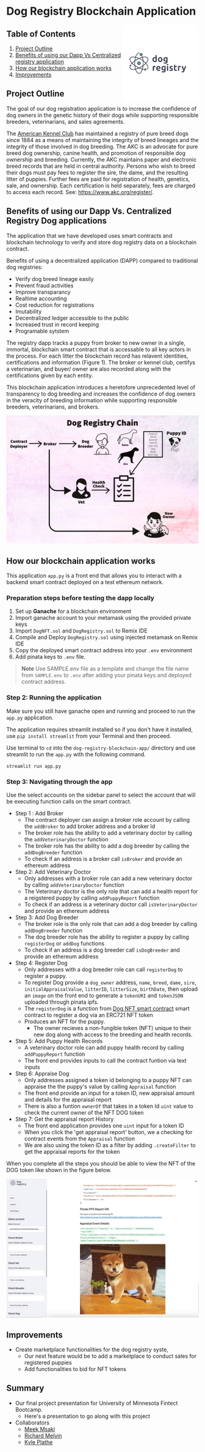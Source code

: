 
# Dog Registry Blockchain Application 

<img align="right" width="200" height="200" src="./dogRegistryLOGO.png">

## Table of Contents
1. [Project Outline](#project-outline)
2. [Benefits of using our Dapp Vs Centralized registry application](#benefits-of-using-our-dapp-vs-centralized-registry-dog-applications)
3. [How our blockchain application works](#how-our-blockchain-application-works)
4. [Improvements](#improvements)

## Project Outline
The goal of our dog registration application is to increase the confidence of dog owners in the genetic history of their dogs while supporting responsible breeders, veterinarians, and sales agreements.

 The [American Kennel Club](https://www.akc.org/) has maintained a registry of pure breed dogs since 1884 as a means of maintaining the integrity of breed lineages and the integrity of those involved in dog breeding. The AKC is an advocate for pure breed dog ownership, canine health, and promotion of responsible dog ownership and breeding. Currently, the AKC maintains paper and electronic breed records that are held in central authority. Persons who wish to breed their dogs must pay fees to register the sire, the dame, and the resulting litter of puppies. Further fees are paid for registration of health, genetics, sale, and ownership. Each certification is held separately, fees are charged to access each record. See: https://www.akc.org/register/.
 
## Benefits of using our Dapp Vs. Centralized Registry Dog applications

The application that we have developed uses smart contracts and blockchain technology to verify and store dog registry data on a blockchain contract. 

Benefits of using a decentralized application (DAPP) compared to traditional dog registries: 
- Verify dog breed lineage easily
- Prevent fraud activities
- Improve transparancy
- Realtime accounting
- Cost reduction for registrations
- Imutability
- Decentralized ledger accessible to the public
- Increased trust in record keeping
- Programable sytstem

The registry dapp tracks a puppy from broker to new owner in a single, immortal, blockchain smart contract that is accessable to all key actors in the process. For each litter the blockchain record has relavent identities, certifications and information (Figure 1). The broker or kennel club, certifys a veterinarian, and buyer/ owner are also recorded along with the certifications given by each entity. 

This blockchain application introduces a heretofore unprecedented level of transparency to dog breeding and increases the confidence of dog owners in the veracity of breeding information while supporting responsible breeders, veterinarians, and brokers.

![Diagram](DogRegistryChain.png)

## How our blockchain application works

This application `app.py` is a front end that allows you to interact with a backend smart contract deployed on a test ethereum network.

### Preparation steps before testing the dapp locally

1. Set up **Ganache** for a blockchain environment
2. Import ganache account to your metamask using the provided private keys
3. Import `DogNFT.sol` and `DogRegistry.sol` to Remix IDE 
4. Compile and Deploy `DogRegistry.sol`  using injected metamask on Remix IDE
5. Copy the deployed smart contract address into your `.env` environment
6. Add pinata keys to `.env` file. 

> **Note**
Use SAMPLE.env file as a template and change the file name from `SAMPLE.env` to `.env` after adding your pinata keys and deployed contract address.

### Step 2: Running the application

Make sure you still have ganache open and running and proceed to run the `app.py` application. 

The application requires streamlit installed so if you don't have it installed, use `pip install streamlit` from your Terminal and then proceed.

Use terminal to `cd` into the `dog-registry-blockchain-app/` directory and use streamlit to run the `app.py` with the following command.

```
streamlit run app.py
```

### Step 3: Navigating through the app

Use the select accounts on the sidebar panel to select the account that will be executing function calls on the smart contract. 

- Step 1 : Add Broker
    - The contract deployer can assign a broker role account by calling the `addBroker` to add broker address and a broker Id
    - The broker role has the ability to add a veterinary doctor by calling the `addVeterinaryDoctor` function
    - The broker role has the ability to add a dog breeder by calling the `addDogBreeder` function
    - To check if an address is a broker call `isBroker` and provide an ethereum address
- Step 2: Add Veterinary Doctor
    - Only addresses with a broker role can add a new veterinary doctor by calling `addVeterinaryDoctor` function
    - The Veterinary doctor is the only role that can add a health report for a reigstered puppy by calling `addPuppyReport` function
    - To check if an address is a veterinary doctor call `isVeterinaryDoctor` and provide an ethereum address
- Step 3: Add Dog Breeder
    - The broker role is the only role that can add a dog breeder by calling `addDogBreeder` function
    - The dog breeder role has the ability to register a puppy by calling `registerDog` or `addDog` functions
    - To check if an address is a dog breeder call `isDogBreeder` and provide an ethereum address
- Step 4: Register Dog
    - Only addresses with a dog breeder role can call `registerDog` to register a puppy. 
    - To register Dog provide a `dog_owner` address, `name`, `breed`, `dame`, `sire`, `initialAppraisalValue`, `litterID`, `litterSize`, `birthDate`, then upload an `image` on the front end to generate a `tokenURI` and `tokenJSON` uploaded through pinata ipfs. 
    - The `registerDog` is a function from [Dog NFT smart contract](./contracts/DogNFT.sol) smart contract to register a dog via an ERC721 NFT token
    - Produces an NFT for the puppy.
        - The owner recieves a non-fungible token (NFT) unique to their new dog along with access to the breeding and health records.
- Step 5: Add Puppy Health Records
    - A veterinary doctor role can add puppy health record by calling `addPuppyReport` function
    - The front end provides inputs to call the contract funtion via text inputs
- Step 6: Appraise Dog
    - Only addresses assigned a token id belonging to a puppy NFT can appraise the the puppy's value by calling `Appraisal` function
    - The front end provide an input for a token ID, new appraisal amount and details for the appraisal report
    - There is also a funtion `ownerOf` that takes in a token Id `uint` value to check the current owner of the NFT DOG token
- Step 7: Get the appraisal report History
    - The front end application provides one `uint` input for a token ID
    - When you click the 'get appraisal report' button, we a checking for contract events from the `Appraisal` function
    - We are also using the token ID as a filter by adding `.createFilter` to get the appraisal reports for the token

When you complete all the steps you should be able to view the NFT of the DOG token like shown in the figure below.

![Dog Registry Screenshot](./dog_registry_screenshot.jpg)

## Improvements

- Create marketplace functionalities for the dog registry syste,
    - Our next feature would be to add a marketplace to conduct sales for registered puppies
    - Add functionalities to bid for NFT tokens

## Summary

- Our final project presentation for University of Minnesota Fintect Bootcamp. 
    - Here's a presentation to go along with this project
- Collaborators
    - [Meek Msaki](https://github.com/mmsaki)
    - [Richard Melvin](https://github.com/rgmelvin)
    - [Kyle Plathe](https://github.com/kyleplathe)